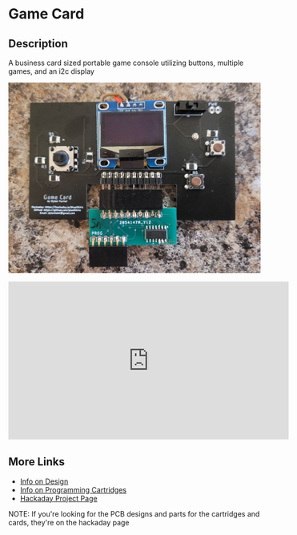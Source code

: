 # Game Card

## Description

A business card sized portable game console utilizing buttons, multiple games, and an i2c display

![Game Card Final Image](/docs/img/game-card-final.jpg)

<iframe width="560" height="315" src="https://www.youtube.com/embed/qE-Pg2zxOUw" title="YouTube video player" frameborder="0" allow="accelerometer; autoplay; clipboard-write; encrypted-media; gyroscope; picture-in-picture" allowfullscreen></iframe>

## More Links
 - [Info on Design](/docs/DESIGN.md)
 - [Info on Programming Cartridges](/docs/PROGRAMMING.md)
 - [Hackaday Project Page](https://hackaday.io/project/178686-game-card)

NOTE: If you're looking for the PCB designs and parts for the cartridges and cards, they're on the hackaday page

